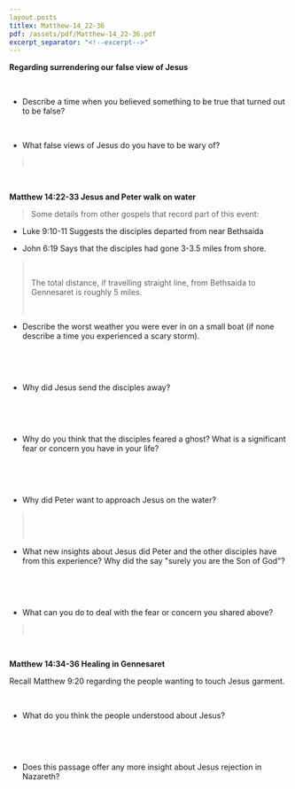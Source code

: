 ```yaml
---
layout.posts
titlex: Matthew-14_22-36
pdf: /assets/pdf/Matthew-14_22-36.pdf
excerpt_separator: "<!--excerpt-->"
---
```

**Regarding surrendering our false view of Jesus**

 

-   Describe a time when you believed something to be true that turned
    out to be false?

 

-   What false views of Jesus do you have to be wary of?

>  
<!--excerpt-->
 

**Matthew 14:22-33 Jesus and Peter walk on water**

> Some details from other gospels that record part of this event:

-   Luke 9:10-11 Suggests the disciples departed from near Bethsaida

-   John 6:19 Says that the disciples had gone 3-3.5 miles from shore.

>  
>
> The total distance, if travelling straight line, from Bethsaida to
> Gennesaret is roughly 5 miles.
>
>  

-   Describe the worst weather you were ever in on a small boat (if none
    describe a time you experienced a scary storm).

 

 

-   Why did Jesus send the disciples away?

 

 

-   Why do you think that the disciples feared a ghost? What is a
    significant fear or concern you have in your life?

 

 

-   Why did Peter want to approach Jesus on the water?

>  
>
>  

-   What new insights about Jesus did Peter and the other disciples have
    from this experience? Why did the say \"surely you are the Son of
    God\"?

 

 

-   What can you do to deal with the fear or concern you shared above?

>  

 

**Matthew 14:34-36 Healing in Gennesaret**

Recall Matthew 9:20 regarding the people wanting to touch Jesus garment.

 

-   What do you think the people understood about Jesus?

 

 

-   Does this passage offer any more insight about Jesus rejection in
    Nazareth?

 
